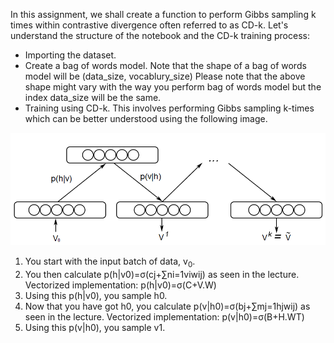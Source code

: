 In this assignment, we shall create a function to perform Gibbs sampling k times within contrastive divergence often referred to as CD-k. Let's understand the structure of the notebook and the CD-k training process:

* Importing the dataset.
* Create a bag of words model.
Note that the shape of a bag of words model will be (data_size, vocablury_size)
Please note that the above shape might vary with the way you perform bag of words model but the index data_size will be the same.
* Training using CD-k. This involves performing Gibbs sampling k-times which can be better understood using the following image.

![](Contrastive-Divergence.png)


1. You start with the input batch of data, v<sub>0</sub>. 
2. You then calculate p(h|v0)=σ(cj+∑ni=1viwij) as seen in the lecture. 
Vectorized implementation: p(h|v0)=σ(C+V.W)
3. Using this p(h|v0), you sample h0.
4. Now that you have got h0, you calculate p(v|h0)=σ(bj+∑mj=1hjwij) as seen in the lecture.
Vectorized implementation: p(v|h0)=σ(B+H.WT)
5. Using this p(v|h0), you sample v1.